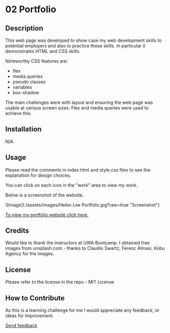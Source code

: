 # 02 Portfolio

## Description
This web page was developed to show case my web development skills to potential employers and also to practice these skills. In particular it demonstrates HTML and CSS skills.

Noteworthy CSS features are:

- flex
- media queries
- pseudo classes
- variables
- box-shadow

The main challenges were with layout and ensuring the web page was usable at various screen sizes. Flex and media queries were used to achieve this.

## Installation

N/A

## Usage

Please read the comments in index.html and style.css files to see the explanation for design choices.

You can click on each icon in the "work" area to view my work.

Below is a screenshot of the website. 

![Image](./assets/images/Helen Lee Portfolio.jpg?raw=true "Screenshot")

[To view my portfolio website click here.](https://helenelee.github.io/helen-lee-portfolio/)


## Credits

Would like to thank the instructors at UWA Bootcamp. I obtained free images from unsplash.com - thanks to Claudio Swartz, Ferenc Almasi, Kobu Agency for the images.

## License

Please refer to the license in the repo - MIT License

## How to Contribute

As this is a learning challenge for me I would appreciate any feedback, or ideas for improvement.

[Send feedback](mailto:helenelee3@outlook.com)
